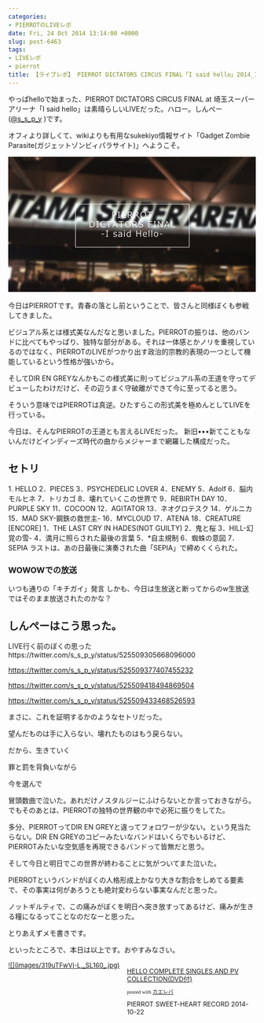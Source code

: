 ```yaml
---
categories:
- PIERROTのLIVEレポ
date: Fri, 24 Oct 2014 13:14:00 +0000
slug: post-6463
tags:
- LIVEレポ
- pierrot
title: 【ライブレポ】 PIERROT DICTATORS CIRCUS FINAL「I said hello」2014_10_24@埼玉スーパーアリーナ
---
```


やっぱhelloで始まった、PIERROT DICTATORS CIRCUS FINAL at 埼玉スーパーアリーナ「I said hello」は素晴らしいLIVEだった。<!--more-->ハロー。しんぺー(<a href="https://twitter.com/s_s_p_y" target="_blank" rel="noopener">@s_s_p_y</a> )です。

オフィより詳しくて、wikiよりも有用なsukekiyo情報サイト「Gadget Zombie Parasite(ガジェットゾンビィパラサイト)」へようこそ。

![](images/PIERRPOT_dictators_circus.jpg)

今日はPIERROTです。青春の落とし前ということで、皆さんと同様ぼくも参戦してきました。

ビジュアル系とは様式美なんだなと思いました。PIERROTの振りは、他のバンドに比べてもやっぱり、独特な部分がある。それは一体感とかノリを重視しているのではなく、PIERROTのLIVEがつかり出す政治的宗教的表現の一つとして機能しているという性格が強いから。

そしてDIR EN GREYなんかもこの様式美に則ってビジュアル系の王道を守ってデビューしたわけだけど、その辺うまく守破離ができて今に至ってると思う。

そういう意味ではPIERROTは真逆。ひたすらこの形式美を極めんとしてLIVEを行っている。

今日は、そんなPIERROTの王道とも言えるLIVEだった。
新旧•••新てこともないんだけどインディーズ時代の曲からメジャーまで網羅した構成だった。
<h2>セトリ</h2>
1. HELLO
2．PIECES
3．PSYCHEDELIC LOVER
4．ENEMY
5．Adolf
6．脳内モルヒネ
7．トリカゴ
8．壊れていくこの世界で
9．REBIRTH DAY
10．PURPLE SKY
11．COCOON
12．AGITATOR
13．ネオグロテスク
14．ゲルニカ
15．MAD SKY-鋼鉄の救世主-
16．MYCLOUD
17．ATENA
18．CREATURE
[ENCORE]
1．THE LAST CRY IN HADES(NOT GUILTY)
2．鬼と桜
3．HILL-幻覚の雪-
4．満月に照らされた最後の言葉
5．*自主規制
6．蜘蛛の意図
7．SEPIA
ラストは、あの日最後に演奏された曲「SEPIA」で締めくくられた。
<h3>WOWOWでの放送</h3>
いつも通りの「キチガイ」発言
しかも、今日は生放送と断ってからのw生放送ではそのまま放送されたのかな？
<h2>しんぺーはこう思った。</h2>
LIVE行く前のぼくの思った
https://twitter.com/s_s_p_y/status/525509305668096000

https://twitter.com/s_s_p_y/status/525509377407455232

https://twitter.com/s_s_p_y/status/525509418494869504

https://twitter.com/s_s_p_y/status/525509433468526593

まさに、これを証明するかのようなセトリだった。

望んだものは手に入らない、壊れたものはもう戻らない。

だから、生きていく

罪と罰を背負いながら

今を選んで

冒頭数曲で泣いた。あれだけノスタルジーにふけらないとか言っておきながら。でもそのあとは、PIERROTの独特の世界観の中で必死に振りをしてた。

多分、PIERROTってDIR EN GREYと違ってフォロワーが少ない。という見当たらない。DIR EN GREYのコピーみたいなバンドはいくらでもいるけど、PIERROTみたいな空気感を再現できるバンドって皆無だと思う。

そして今日と明日でこの世界が終わることに気がついてまた泣いた。

PIERROTというバンドがぼくの人格形成上かなり大きな割合をしめてる要素で、その事実は何があろうとも絶対変わらない事実なんだと思った。

ノットギルティで、この痛みがぼくを明日へ突き放すってあるけど、痛みが生きる糧になるってことなのだなーと思った。

とりあえずメモ書きです。

といったところで、本日は以上です。おやすみなさい。
<div class="kaerebalink-box" style="text-align: left; padding-bottom: 20px; font-size: small; /zoom: 1; overflow: hidden;">
<div class="kaerebalink-image" style="float: left; margin: 0 15px 10px 0;"><a href="http://www.amazon.co.jp/exec/obidos/ASIN/B00MYED25U/warawareotoko-22/ref=nosim/" target="_blank" rel="nofollow noopener">![](images/319uTFwVj-L._SL160_.jpg)</a></div>
<div class="kaerebalink-info" style="line-height: 120%; /zoom: 1; overflow: hidden;">
<div class="kaerebalink-name" style="margin-bottom: 10px; line-height: 120%;">

<a href="http://www.amazon.co.jp/exec/obidos/ASIN/B00MYED25U/warawareotoko-22/ref=nosim/" target="_blank" rel="nofollow noopener">HELLO COMPLETE SINGLES AND PV COLLECTION(DVD付)</a>
<div class="kaerebalink-powered-date" style="font-size: 8pt; margin-top: 5px; font-family: verdana; line-height: 120%;">posted with <a href="http://kaereba.com" target="_blank" rel="nofollow noopener">カエレバ</a></div>
</div>
<div class="kaerebalink-detail" style="margin-bottom: 5px;">PIERROT SWEET-HEART RECORD 2014-10-22</div>
<div class="kaerebalink-link1" style="margin-top: 10px;"></div>
</div>
<div class="booklink-footer" style="clear: left;"></div>
</div>